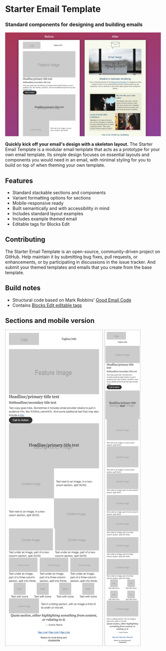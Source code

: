 # Starter Email Template
### Standard components for designing and building emails

<img src="starter-template-use-example.png" />

**Quickly kick off your email's design with a skeleton layout.** The Starter Email Template is a modular email template that acts as a prototype for your own email template. Its simple design focuses on essential layouts and components you would need in an email, with minimal styling for you to build on top of when theming your own template.

## Features ##
- Standard stackable sections and components
- Variant formatting options for sections
- Mobile-responsive ready
- Built semantically and with accessibility in mind
- Includes standard layout examples
- Includes example themed email
- Editable tags for Blocks Edit

## Contributing ##
The Starter Email Template is an open-source, community-driven project on GitHub. Help maintain it by submitting bug fixes, pull requests, or enhancements, or by participating in discussions in the issue tracker. And submit your themed templates and emails that you create from the base template.

## Build notes ##
- Structural code based on Mark Robbins' [Good Email Code](https://goodemailcode.com)
- Contains [Blocks Edit editable tags](https://blocksedit.com/developer/)

## Sections and mobile version ##
<img src="starter-template-sections-mobile.png" />
